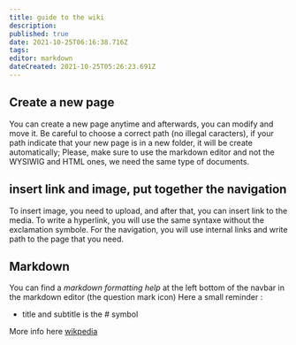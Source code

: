 ```yaml
---
title: guide to the wiki
description: 
published: true
date: 2021-10-25T06:16:38.716Z
tags: 
editor: markdown
dateCreated: 2021-10-25T05:26:23.691Z
---
```


## Create a new page

You can create a new page anytime and afterwards, you can modify and move it.
Be careful to choose a correct path (no illegal caracters), if your path indicate that your new page is in a new folder, it will be create automatically;
Please, make sure to use the markdown editor and not the WYSIWIG and HTML ones, we need the same type of documents.

## insert link and image, put together the navigation

To insert image, you need to upload, and after that, you can insert link to the media.
To write a hyperlink, you will use the same syntaxe without the exclamation symbole.
For the navigation, you will use internal links and write path to the page that you need. 

## Markdown

You can find a *markdown formatting help* at the left bottom of the navbar in the markdown editor (the question mark icon)
Here a small reminder :
-	title and subtitle is the # symbol

More info here [wikpedia](https://en.wikipedia.org/wiki/Markdown)